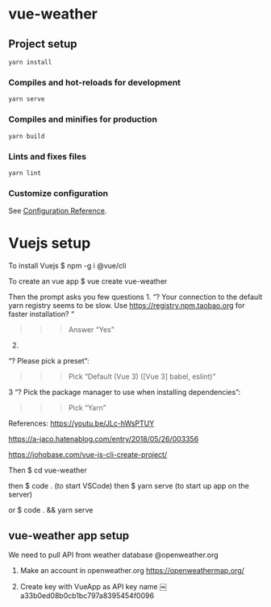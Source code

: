 # vue-weather

## Project setup

```
yarn install
```

### Compiles and hot-reloads for development

```
yarn serve
```

### Compiles and minifies for production

```
yarn build
```

### Lints and fixes files

```
yarn lint
```

### Customize configuration

See [Configuration Reference](https://cli.vuejs.org/config/).

# Vuejs setup

To install Vuejs
\$ npm -g i @vue/cli

To create an vue app
\$ vue create vue-weather

Then the prompt asks you few questions 1.
“? Your connection to the default yarn registry seems to be slow.
Use https://registry.npm.taobao.org for faster installation? “

> > > Answer “Yes”

2.
“? Please pick a preset”:

> > > Pick “Default (Vue 3) ([Vue 3] babel, eslint)”

3
“? Pick the package manager to use when installing dependencies”:

> > > Pick “Yarn”

References:
https://youtu.be/JLc-hWsPTUY

https://a-jaco.hatenablog.com/entry/2018/05/26/003356

https://johobase.com/vue-js-cli-create-project/

Then
\$ cd vue-weather

then
$ code . (to start VSCode)
then 
$ yarn serve (to start up app on the server)

or
\$ code . && yarn serve

## vue-weather app setup

We need to pull API from weather database @openweather.org

1. Make an account in openweather.org
   https://openweathermap.org/

2. Create key with VueApp as API key name
   ￼
   a33b0ed08b0cb1bc797a8395454f0096
